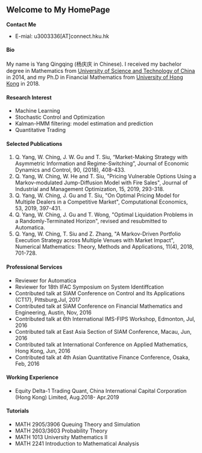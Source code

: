 ## Welcome to My HomePage
**Contact Me**
- E-mial: u3003336[AT]connect.hku.hk

#### Bio 
My name is Yang Qingqing (杨庆庆 in Chinese). I received my bachelor degree in Mathematics from [University of Science and Technology of China](http://math.ustc.edu.cn/new/En/) in 2014, and my Ph.D in Financial Mathematics from [University of Hong Kong](http://www.math.hku.hk/) in 2018.  

#### Research Interest 
- Machine Learning 
- Stochastic Control and Optimization 
- Kalman-HMM filtering: model estimation  and prediction 
- Quantitative Trading  
 

#### Selected Publications  

1. Q. Yang, W. Ching, J. W. Gu and T. Siu, “Market-Making Strategy with Asymmetric Information and Regime-Switching”, Journal of Economic Dynamics and Control, 90, (2018), 408-433. 
2. Q. Yang, W. Ching, W. He and  T. Siu, "Pricing Vulnerable Options Using a Markov-modulated Jump-Diffusion Model with Fire Sales", Journal of Industrial and Management Optimization, 15, 2019, 293-318.
3. Q. Yang, W. Ching, J. Gu and T. Siu, "On Optimal Pricing Model for Multiple Dealers in a Competitive Market", Computational Economics, 53, 2019, 397-431.
4. Q. Yang, W. Ching, J. Gu and T. Wong, "Optimal Liquidation Problems in a Randomly-Terminated Horizon", revised and resubmitted to Automatica.
5. Q. Yang, W. Ching, T. Siu and  Z. Zhang, "A Markov-Driven Portfolio Execution Strategy across Multiple Venues with Market Impact", Numerical Mathematics: Theory, Methods and Applications, 11(4), 2018, 701-728.
 

#### Professional Services
- Reviewer for Automatica
- Reviewer for 18th IFAC Symposium on System Identiffcation
- Contributed talk at SIAM Conference on Control and Its Applications (CT17), Pittsburg,Jul, 2017
- Contributed talk at SIAM Conference on Financial Mathematics and Engineering, Austin, Nov, 2016
- Contributed talk at 6th International IMS-FIPS Workshop, Edmonton, Jul, 2016
- Contributed talk at East Asia Section of SIAM Conference, Macau, Jun, 2016
- Contributed talk at International Conference on Applied Mathematics, Hong Kong, Jun, 2016
- Contributed talk at 4th Asian Quantitative Finance Conference, Osaka, Feb, 2016
 
#### Working Experience 
- Equity Delta-1 Trading Quant, China International Capital Corporation (Hong Kong) Limited, Aug.2018- Apr.2019
 
 
#### Tutorials 
- MATH 2905/3906 Queuing Theory and Simulation
- MATH 2603/3603 Probability Theory
- MATH 1013 University Mathematics II
- MATH 2241 Introduction to Mathematical Analysis


  
